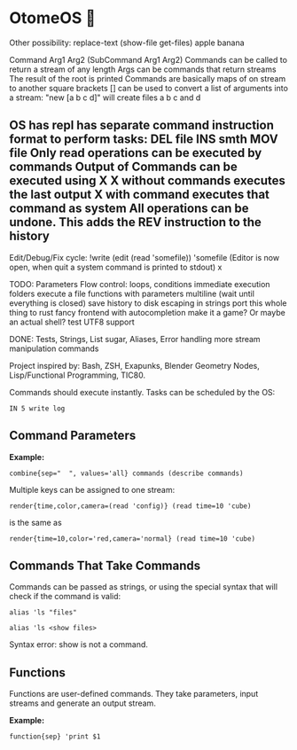 # OtomeOS 💮

Other possibility:
replace-text (show-file get-files) apple banana

Command Arg1 Arg2 (SubCommand Arg1 Arg2)
Commands can be called to return a stream of any length
Args can be commands that return streams
The result of the root is printed
Commands are basically maps of on stream to another
square brackets [] can be used to convert a list of arguments into a stream:
"new [a b c d]" will create files a b c and d

OS
has repl
has separate command instruction format to perform tasks:
DEL file
INS smth
MOV file
Only read operations can be executed by commands
Output of Commands can be executed using X
X without commands executes the last output
X with command executes that command as system
All operations can be undone. This adds the REV instruction to the history
--
Edit/Debug/Fix cycle:
!write (edit (read 'somefile)) 'somefile
(Editor is now open, when quit a system command is printed to stdout)
x

TODO:
Parameters
Flow control: loops, conditions
immediate execution
folders
execute a file
functions with parameters
multiline (wait until everything is closed)
save history to disk
escaping in strings
port this whole thing to rust
fancy frontend with autocompletion
make it a game? Or maybe an actual shell?
test UTF8 support

DONE: Tests, Strings, List sugar, Aliases, Error handling
more stream manipulation commands

Project inspired by: Bash, ZSH, Exapunks, Blender Geometry Nodes, Lisp/Functional Programming, TIC80.

Commands should execute instantly. Tasks can be scheduled by the OS:

```
IN 5 write log
```

## Command Parameters

**Example:**

```
combine{sep="  ", values='all} commands (describe commands)
```

Multiple keys can be assigned to one stream:

```
render{time,color,camera=(read 'config)} (read time=10 'cube)
```

is the same as

```
render{time=10,color='red,camera='normal} (read time=10 'cube)
```

## Commands That Take Commands

Commands can be passed as strings, or using the special syntax that will check
if the command is valid:

```
alias 'ls "files"
```

```
alias 'ls <show files>
```

Syntax error: show is not a command.

## Functions

Functions are user-defined commands. They take parameters, input streams and
generate an output stream.

**Example:**

```
function{sep} 'print $1 
```
